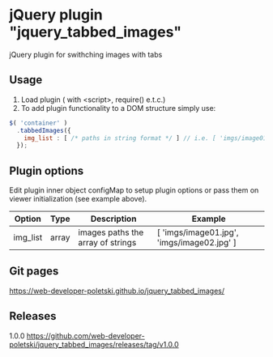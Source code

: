 # jQuery plugin "jquery_tabbed_images"
jQuery plugin for swithching images with tabs

## Usage
1. Load plugin ( with &lt;script&gt;, require() e.t.c.)
2. To add plugin functionality to a DOM structure simply use:
```javascript
$( 'container' )
  .tabbedImages({
    img_list : [ /* paths in string format */ ] // i.e. [ 'imgs/image01.jpg', 'imgs/image02.jpg' ]  
  });
```

## Plugin options
Edit plugin inner object configMap to setup plugin options or pass them on viewer initialization (see example above).

|           Option         |  Type  |            Description            |              Example              |
|--------------------------|--------|-----------------------------------|-----------------------------------|
| img_list                 | array  | images paths the array of strings | [ 'imgs/image01.jpg', 'imgs/image02.jpg' ] |

## Git pages
https://web-developer-poletski.github.io/jquery_tabbed_images/

## Releases
1.0.0 https://github.com/web-developer-poletski/jquery_tabbed_images/releases/tag/v1.0.0
